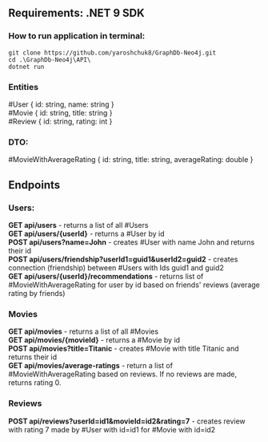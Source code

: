 ## Requirements: .NET 9 SDK

### How to run application in terminal:
```
git clone https://github.com/yaroshchuk8/GraphDb-Neo4j.git
cd .\GraphDb-Neo4j\API\
dotnet run
```
### Entities
#User { id: string, name: string } <br>
#Movie { id: string, title: string } <br>
#Review { id: string, rating: int } <br>

### DTO:
#MovieWithAverageRating { id: string, title: string, averageRating: double }

## Endpoints
### Users:
<b>GET api/users</b> - returns a list of all #Users <br>
<b>GET api/users/{userId}</b> - returns a #User by id <br>
<b>POST api/users?name=John</b> - creates #User with name John and returns their id <br>
<b>POST api/users/friendship?userId1=guid1&userId2=guid2</b> - creates connection (friendship) between #Users with Ids guid1 and guid2 <br>
<b>GET api/users/{userId}/recommendations</b> - returns list of #MovieWithAverageRating for user by id based on friends' reviews (average rating by friends) <br>

### Movies
<b>GET api/movies</b> - returns a list of all #Movies <br>
<b>GET api/movies/{movieId}</b> - returns a #Movie by id <br>
<b>POST api/movies?title=Titanic</b> - creates #Movie with title Titanic and returns their id <br>
<b>GET api/movies/average-ratings</b> - return a list of #MovieWithAverageRating based on reviews. If no reviews are made, returns rating 0. <br>

### Reviews
<b>POST api/reviews?userId=id1&movieId=id2&rating=7</b> - creates review with rating 7 made by #User with id=id1 for #Movie with id=id2 